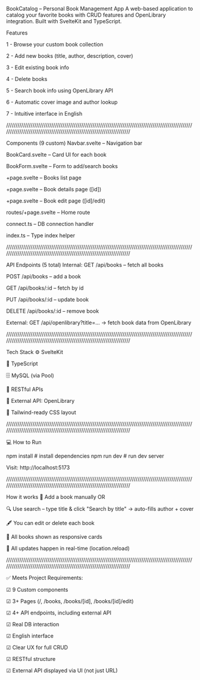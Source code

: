 BookCatalog – Personal Book Management App
A web-based application to catalog your favorite books with CRUD features and OpenLibrary integration. Built with SvelteKit and TypeScript.

Features

1 - Browse your custom book collection

2 - Add new books (title, author, description, cover)

3 - Edit existing book info

4 - Delete books

5 - Search book info using OpenLibrary API

6 - Automatic cover image and author lookup

7 - Intuitive interface in English

/////////////////////////////////////////////////////////////////////////////////////////////////////////////////////////////////////////////////////////////////////


Components (9 custom)
Navbar.svelte – Navigation bar

BookCard.svelte – Card UI for each book

BookForm.svelte – Form to add/search books

+page.svelte – Books list page

+page.svelte – Book details page ([id])

+page.svelte – Book edit page ([id]/edit)

routes/+page.svelte – Home route

connect.ts – DB connection handler

index.ts – Type index helper

/////////////////////////////////////////////////////////////////////////////////////////////////////////////////////////////////////////////////////////////////////

API Endpoints (5 total)
Internal:
GET /api/books – fetch all books

POST /api/books – add a book

GET /api/books/:id – fetch by id

PUT /api/books/:id – update book

DELETE /api/books/:id – remove book

External:
GET /api/openlibrary?title=...
→ fetch book data from OpenLibrary

/////////////////////////////////////////////////////////////////////////////////////////////////////////////////////////////////////////////////////////////////////


Tech Stack
⚙ SvelteKit

🧙 TypeScript

🗄 MySQL (via Pool)

🔌 RESTful APIs

📡 External API: OpenLibrary

🎨 Tailwind-ready CSS layout

/////////////////////////////////////////////////////////////////////////////////////////////////////////////////////////////////////////////////////////////////////


💻 How to Run

npm install        # install dependencies
npm run dev        # run dev server

Visit: http://localhost:5173

/////////////////////////////////////////////////////////////////////////////////////////////////////////////////////////////////////////////////////////////////////

How it works
🔐 Add a book manually OR

🔍 Use search – type title & click "Search by title"
→ auto-fills author + cover

🖋 You can edit or delete each book

📖 All books shown as responsive cards

🔄 All updates happen in real-time (location.reload)

/////////////////////////////////////////////////////////////////////////////////////////////////////////////////////////////////////////////////////////////////////

✅ Meets Project Requirements:

☑ 9 Custom components

☑ 3+ Pages (/, /books, /books/[id], /books/[id]/edit)

☑ 4+ API endpoints, including external API

☑ Real DB interaction

☑ English interface

☑ Clear UX for full CRUD

☑ RESTful structure

☑ External API displayed via UI (not just URL)